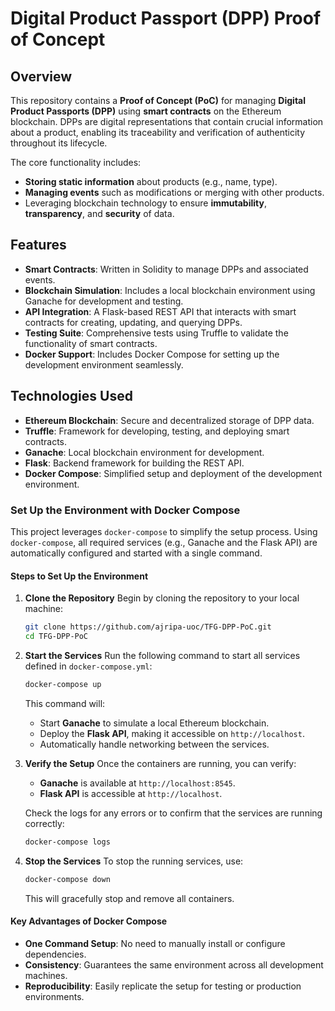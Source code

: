 # Digital Product Passport (DPP) Proof of Concept

## **Overview**

This repository contains a **Proof of Concept (PoC)** for managing **Digital Product Passports (DPP)** using **smart contracts** on the Ethereum blockchain. DPPs are digital representations that contain crucial information about a product, enabling its traceability and verification of authenticity throughout its lifecycle.

The core functionality includes:
- **Storing static information** about products (e.g., name, type).
- **Managing events** such as modifications or merging with other products.
- Leveraging blockchain technology to ensure **immutability**, **transparency**, and **security** of data.

## **Features**

- **Smart Contracts**: Written in Solidity to manage DPPs and associated events.
- **Blockchain Simulation**: Includes a local blockchain environment using Ganache for development and testing.
- **API Integration**: A Flask-based REST API that interacts with smart contracts for creating, updating, and querying DPPs.
- **Testing Suite**: Comprehensive tests using Truffle to validate the functionality of smart contracts.
- **Docker Support**: Includes Docker Compose for setting up the development environment seamlessly.

## **Technologies Used**

- **Ethereum Blockchain**: Secure and decentralized storage of DPP data.
- **Truffle**: Framework for developing, testing, and deploying smart contracts.
- **Ganache**: Local blockchain environment for development.
- **Flask**: Backend framework for building the REST API.
- **Docker Compose**: Simplified setup and deployment of the development environment.

### **Set Up the Environment with Docker Compose**

This project leverages `docker-compose` to simplify the setup process. Using `docker-compose`, all required services (e.g., Ganache and the Flask API) are automatically configured and started with a single command.

#### **Steps to Set Up the Environment**

1. **Clone the Repository**
   Begin by cloning the repository to your local machine:
   ```bash
   git clone https://github.com/ajripa-uoc/TFG-DPP-PoC.git
   cd TFG-DPP-PoC
   ```
2. **Start the Services**
   Run the following command to start all services defined in `docker-compose.yml`:
   ```bash
   docker-compose up
   ```
   This command will:
   - Start **Ganache** to simulate a local Ethereum blockchain.
   - Deploy the **Flask API**, making it accessible on `http://localhost`.
   - Automatically handle networking between the services.

3. **Verify the Setup**
   Once the containers are running, you can verify:
   - **Ganache** is available at `http://localhost:8545`.
   - **Flask API** is accessible at `http://localhost`.

   Check the logs for any errors or to confirm that the services are running correctly:
   ```bash
   docker-compose logs
   ```
4. **Stop the Services**
   To stop the running services, use:
   ```bash
   docker-compose down
   ```
   This will gracefully stop and remove all containers.

#### **Key Advantages of Docker Compose**
- **One Command Setup**: No need to manually install or configure dependencies.
- **Consistency**: Guarantees the same environment across all development machines.
- **Reproducibility**: Easily replicate the setup for testing or production environments.